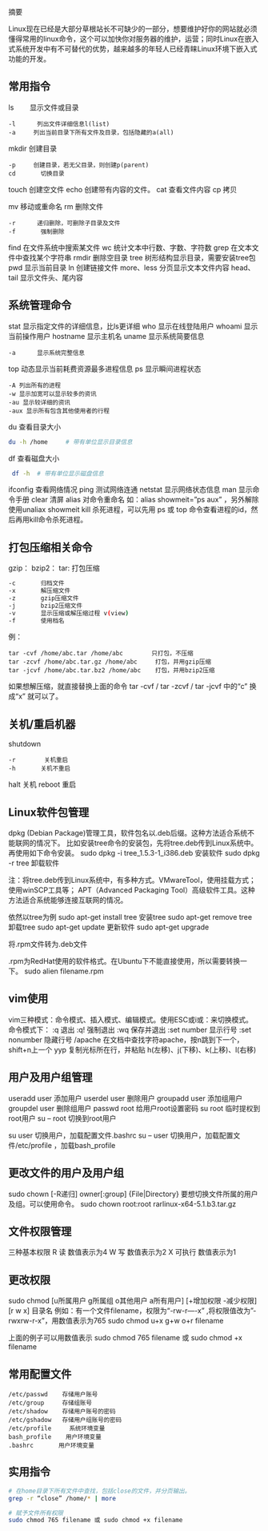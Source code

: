 摘要

Linux现在已经是大部分草根站长不可缺少的一部分，想要维护好你的网站就必须懂得常用的linux命令，这个可以加快你对服务器的维护，运营；同时Linux在嵌入式系统开发中有不可替代的优势，越来越多的年轻人已经青睐Linux环境下嵌入式功能的开发。

## **常用指令**

ls　　     显示文件或目录

```
-l      列出文件详细信息l(list)
-a     列出当前目录下所有文件及目录，包括隐藏的a(all)
```

mkdir     创建目录

```
-p     创建目录，若无父目录，则创建p(parent)
cd       切换目录
```

touch     创建空文件
echo      创建带有内容的文件。
cat       查看文件内容
cp       拷贝

mv       移动或重命名
rm       删除文件

```
-r      递归删除，可删除子目录及文件
-f       强制删除
```

find      在文件系统中搜索某文件
wc       统计文本中行数、字数、字符数
grep     在文本文件中查找某个字符串
rmdir     删除空目录
tree      树形结构显示目录，需要安装tree包
pwd      显示当前目录
ln        创建链接文件
more、less   分页显示文本文件内容
head、tail   显示文件头、尾内容

## **系统管理命令**

stat       显示指定文件的详细信息，比ls更详细
who      显示在线登陆用户
whoami    显示当前操作用户
hostname  显示主机名
uname     显示系统简要信息

```
-a      显示系统完整信息
```

top       动态显示当前耗费资源最多进程信息
ps        显示瞬间进程状态

```
-A 列出所有的进程
-w 显示加宽可以显示较多的资讯
-au 显示较详细的资讯
-aux 显示所有包含其他使用者的行程
```

du        查看目录大小 

```sh
du -h /home		# 带有单位显示目录信息
```


df        查看磁盘大小

```sh
 df -h 	# 带有单位显示磁盘信息
```

ifconfig    查看网络情况
ping      测试网络连通
netstat    显示网络状态信息
man      显示命令手册
clear      清屏
alias       对命令重命名 如：alias showmeit=”ps aux” ，另外解除使用unaliax showmeit
kill        杀死进程，可以先用 ps 或 top 命令查看进程的id，然后再用kill命令杀死进程。

## **打包压缩相关命令**

gzip：
bzip2：
tar:         打包压缩

```sh
-c       归档文件
-x       解压缩文件
-z       gzip压缩文件
-j       bzip2压缩文件
-v       显示压缩或解压缩过程 v(view)
-f       使用档名
```

例：

```
tar -cvf /home/abc.tar /home/abc        只打包，不压缩
tar -zcvf /home/abc.tar.gz /home/abc     打包，并用gzip压缩
tar -jcvf /home/abc.tar.bz2 /home/abc    打包，并用bzip2压缩
```

如果想解压缩，就直接替换上面的命令  tar -cvf  / tar -zcvf  / tar -jcvf 中的“c” 换成“x” 就可以了。

## **关机/重启机器**

shutdown

```
-r        关机重启
-h       关机不重启
```

halt         关机
reboot      重启

## **Linux软件包管理**

dpkg (Debian Package)管理工具，软件包名以.deb后缀。这种方法适合系统不能联网的情况下。
比如安装tree命令的安装包，先将tree.deb传到Linux系统中。再使用如下命令安装。
sudo dpkg -i tree_1.5.3-1_i386.deb     安装软件
sudo dpkg -r tree                   卸载软件

注：将tree.deb传到Linux系统中，有多种方式。VMwareTool，使用挂载方式；使用winSCP工具等；
APT（Advanced Packaging Tool）高级软件工具。这种方法适合系统能够连接互联网的情况。

依然以tree为例
sudo apt-get install tree          安装tree
sudo apt-get remove tree        卸载tree
sudo apt-get update            更新软件
sudo apt-get upgrade

将.rpm文件转为.deb文件

.rpm为RedHat使用的软件格式。在Ubuntu下不能直接使用，所以需要转换一下。
sudo alien filename.rpm

## **vim使用**

vim三种模式：命令模式、插入模式、编辑模式。使用ESC或i或：来切换模式。
命令模式下：
:q            退出
:q!           强制退出
:wq          保存并退出
:set number    显示行号
:set nonumber  隐藏行号
/apache       在文档中查找字符apache，按n跳到下一个，shift+n上一个
yyp          复制光标所在行，并粘贴
h(左移)、j(下移)、k(上移)、l(右移)

## **用户及用户组管理**


useradd user    添加用户
userdel user    删除用户
groupadd user  添加组用户
groupdel user   删除组用户
passwd root    给用户root设置密码
su root       临时提权到root用户
su – root      切换到root用户

su user       切换用户，加载配置文件.bashrc
su – user      切换用户，加载配置文件/etc/profile ，加载bash_profile

## **更改文件的用户及用户组**

sudo chown [-R递归] owner[:group] {File|Directory}
要想切换文件所属的用户及组。可以使用命令。
sudo chown root:root rarlinux-x64-5.1.b3.tar.gz

## **文件权限管理**

三种基本权限
R      读      数值表示为4
W     写      数值表示为2
X      可执行  数值表示为1

## **更改权限**

sudo chmod [u所属用户  g所属组  o其他用户  a所有用户]  [+增加权限  -减少权限]  [r  w  x]  目录名
例如：有一个文件filename，权限为“-rw-r—-x” ,将权限值改为”-rwxrw-r-x”，用数值表示为765
sudo chmod u+x g+w o+r  filename

上面的例子可以用数值表示
sudo chmod 765 filename 或 sudo chmod +x filename

## 常用配置文件

```
/etc/passwd    存储用户账号
/etc/group     存储组账号
/etc/shadow    存储用户账号的密码
/etc/gshadow   存储用户组账号的密码
/etc/profile     系统环境变量
bash_profile    用户环境变量
.bashrc       用户环境变量
```



## 实用指令

```sh
# 在home目录下所有文件中查找，包括close的文件，并分页输出。
grep -r “close” /home/* | more

# 赋予文件所有权限
sudo chmod 765 filename 或 sudo chmod +x filename
```

